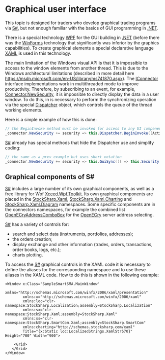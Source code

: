 # Graphical user interface

This topic is designed for traders who develop graphical trading programs via [S\#](StockSharpAbout.md), but not enough familiar with the basics of GUI programming in [.NET](https://en.wikipedia.org/wiki/.NET_Framework).

There is a special technology [WPF](https://en.wikipedia.org/wiki/Windows_Presentation_Foundation) for the GUI building in [.NET](https://en.wikipedia.org/wiki/.NET_Framework) (before there was the [WinForms](https://en.wikipedia.org/wiki/WinForms) technology that significantly was inferior by the graphics capabilities). To create graphical elements a special declarative language [XAML](https://msdn.microsoft.com/library/hh700354.aspx) is used in this technology.

The main limitation of the Windows visual API is that it is impossible to access to the window elements from another thread. This is due to the Windows architectural limitations (described in more detail here [https:\/\/msdn.microsoft.com\/en\-US\/library\/ms741870.aspx](https://msdn.microsoft.com/en-US/library/ms741870.aspx)). The [IConnector](xref:StockSharp.BusinessEntities.IConnector) interface implementations work in multithreaded mode to improve productivity. Therefore, by subscribing to an event, for example, [Connector.NewSecurity](xref:StockSharp.Algo.Connector.NewSecurity), it is impossible to directly display the data in a user window. To do this, in is necessary to perform the synchronizing operation via the special [Dispatcher](https://msdn.microsoft.com/library/system.windows.threading.dispatcher.aspx) object, which controls the queue of the thread working elements.

Here is a simple example of how this is done:

```cs
// the BeginInvoke method must be invoked for access to any UI compenents in market-data handles
_connector.NewSecurity += security => this.Dispatcher.BeginInvoke((Action)(() => this.Security.ItemsSource = _connector.Securities));
```

[S\#](StockSharpAbout.md) already has special methods that hide the Dispatcher use and simplify coding: 

```cs
// the same as a prev example but uses short notation
_connector.NewSecurity += security => this.GuiSync(() => this.Security.ItemsSource = _connector.Securities);
```

## Graphical components of S\#

[S\#](StockSharpAbout.md) includes a large number of its own graphical components, as well as a free library for Wpf [Xceed.Wpf.Toolkit](https://wpftoolkit.codeplex.com/). Its own graphical components are placed in the [StockSharp.Xaml](xref:StockSharp.Xaml), [StockSharp.Xaml.Charting](xref:StockSharp.Xaml.Charting) and [StockSharp.Xaml.Diagram](xref:StockSharp.Xaml.Diagram) namespaces. Some specific components are in the connectors namespaces, for example the combined list [OpenECryAddressComboBox](xref:StockSharp.OpenECry.Xaml.OpenECryAddressComboBox) for the [OpenECry](OEC.md) server address selecting. 

[S\#](StockSharpAbout.md) has a variety of controls for: 

- search and select data (instruments, portfolios, addresses);
- the orders creation;
- display exchange and other information (trades, orders, transactions, order books, logs, etc.);
- charts plotting.

To access the [S\#](StockSharpAbout.md) graphical controls in the XAML code it is necessary to define the aliases for the corresponding namespace and to use these aliases in the XAML code. How to do this is shown in the following example: 

```xaml
<Window x:Class="SampleSmartSMA.MainWindow"
        xmlns="http://schemas.microsoft.com/winfx/2006/xaml/presentation"
        xmlns:x="http://schemas.microsoft.com/winfx/2006/xaml"
        xmlns:loc="clr-namespace:StockSharp.Localization;assembly=StockSharp.Localization"
        xmlns:sx="clr-namespace:StockSharp.Xaml;assembly=StockSharp.Xaml"
        xmlns:ss="clr-namespace:StockSharp.SmartCom.Xaml;assembly=StockSharp.SmartCom"
        xmlns:charting="http://schemas.stocksharp.com/xaml"
        Title="{x:Static loc:LocalizedStrings.XamlStr570}" Height="700" Width="900">
    
    <Grid>
   </Grid>
</Window>
	
```
